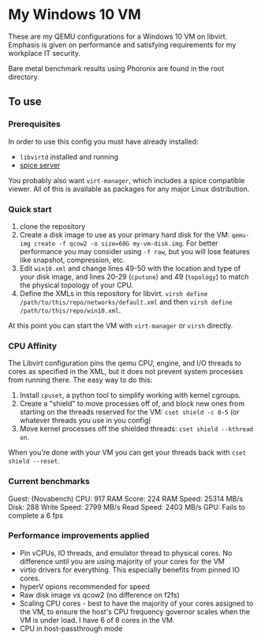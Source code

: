 # My Windows 10 VM

These are my QEMU configurations for a Windows 10 VM on libvirt. Emphasis is given on performance and satisfying requirements for my workplace IT security.

Bare metal benchmark results using Phoronix are found in the root directory.

## To use

### Prerequisites
In order to use this config you must have already installed:

- `libvirtd` installed and running
- [spice server](https://www.spice-space.org/download.html#server)

You probably also want `virt-manager`, which includes a spice compatible viewer. All of this is available as packages for any major Linux distribution.

### Quick start

1) clone the repository
2) Create a disk image to use as your primary hard disk for the VM: `qemu-img create -f qcow2 -o size=60G my-vm-disk.img`. For better performance you may consider using `-f raw`, but you will lose features like snapshot, compression, etc.
2) Edit `win10.xml` and change lines 49-50 with the location and type of your disk image, and lines 20-29 (`cputune`) and 49 (`topology`) to match the physical topology of your CPU.
3) Define the XMLs in this repository for libvirt. `virsh define /path/to/this/repo/networks/default.xml` and then `virsh define /path/to/this/repo/win10.xml`.

At this point you can start the VM with `virt-manager` or `virsh` directly.

### CPU Affinity

The Libvirt configuration pins the qemu CPU, engine, and I/O threads to cores as specified in the XML, but it does not prevent system processes from running there. The easy way to do this:

1) Install `cpuset`, a python tool to simplify working with kernel cgroups.
2) Create a "shield" to move processes off of, and block new ones from starting on the threads reserved for the VM: `cset shield -c 0-5` (or whatever threads you use in you config)
2) Move kernel processes off the shielded threads: `cset shield --kthread on`.

When you're done with your VM you can get your threads back with `cset shield --reset`.


### Current benchmarks

Guest: (Novabench)
CPU: 917
RAM Score: 224
RAM Speed: 25314 MB/s
Disk: 288
Write Speed: 2799 MB/s
Read Speed: 2403 MB/s 
GPU: Fails to complete a 6 fps

### Performance improvements applied

* Pin vCPUs, IO threads, and emulator thread to physical cores. No difference until you are using majority of your cores for the VM
* virtio drivers for everything. This especially benefits from pinned IO cores.
* hyperV opions recommended for speed
* Raw disk image vs qcow2 (no difference on f2fs)
* Scaling CPU cores - best to have the majority of your cores assigned to the VM, to ensure the host's CPU frequency governor scales when the VM is under load. I have 6 of 8 cores in the VM.
* CPU in host-passthrough mode
